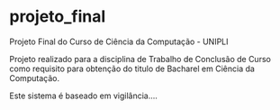 projeto_final
=============

Projeto Final do Curso de Ciência da Computação - UNIPLI

Projeto realizado para a disciplina de Trabalho de Conclusão de Curso como requisito para obtenção do titulo de Bacharel em Ciência da Computação.

Este sistema é baseado em vigilância....
